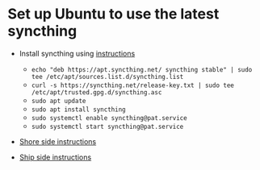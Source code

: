 # Set up Ubuntu to use the latest syncthing

- Install syncthing using [instructions](https://www.linuxfordevices.com/tutorials/ubuntu/syncthing-install-and-setup)
  - `echo "deb https://apt.syncthing.net/ syncthing stable" | sudo tee /etc/apt/sources.list.d/syncthing.list`
  - `curl -s https://syncthing.net/release-key.txt | sudo tee /etc/apt/trusted.gpg.d/syncthing.asc`
  - `sudo apt update`
  - `sudo apt install syncthing`
  - `sudo systemctl enable syncthing@pat.service`
  - `sudo systemctl start syncthing@pat.service`

- [Shore side instructions](Shore.syncthing.md)
- [Ship side instructions](Ship.syncthing.md)
